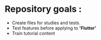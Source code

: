 # Repository goals :
* Create files for studies and tests.
* Test features before applying to **'Flutter'**
* Train tutorial content